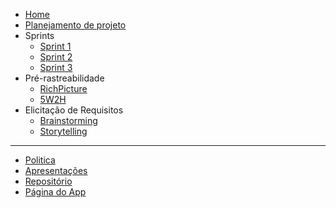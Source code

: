 <!-- docs/_sidebar.md -->
* [Home](/README)
* [Planejamento de projeto](/pages/planning/planning)
* Sprints
  * [Sprint 1](/pages/planning/sprints/sprint1)
  * [Sprint 2](/pages/planning/sprints/sprint2)
  * [Sprint 3](/pages/planning/sprints/sprint3)
* Pré-rastreabilidade
  * [RichPicture](/pages/preTraceability/RichPicture)
  * [5W2H](/pages/preTraceability/5w2h)
* Elicitação de Requisitos
  * [Brainstorming](/pages/elicitations/brainstorming)
  * [Storytelling](/pages/elicitations/storytelling)

---

* [Politica](/pages/policy/policy)
* [Apresentações](./pages/presentations/presentations)
* [Repositório](https://github.com/Requisitos-de-Software/2020.1-Mia-Ajuda)
* [Página do App](https://miaajuda.netlify.app/)
